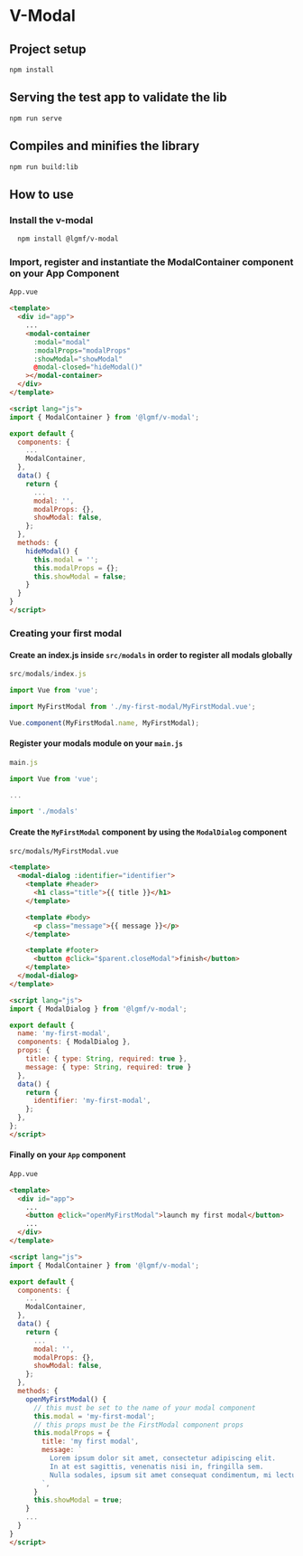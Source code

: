 # V-Modal

## Project setup
```
npm install
```

## Serving the test app to validate the lib
```
npm run serve
```

## Compiles and minifies the library
```
npm run build:lib
```

## How to use

### Install the v-modal

```sh
  npm install @lgmf/v-modal
```

### Import, register and instantiate the ModalContainer component on your App Component

```html
App.vue

<template>
  <div id="app">
    ...
    <modal-container
      :modal="modal"
      :modalProps="modalProps"
      :showModal="showModal"
      @modal-closed="hideModal()"
    ></modal-container>
  </div>
</template>

<script lang="js">
import { ModalContainer } from '@lgmf/v-modal';

export default {
  components: {
    ...
    ModalContainer,
  },
  data() {
    return {
      ...
      modal: '',
      modalProps: {},
      showModal: false,
    };
  },
  methods: {
    hideModal() {
      this.modal = '';
      this.modalProps = {};
      this.showModal = false;
    }
  }
}
</script>
```

### Creating your first modal

#### Create an index.js inside `src/modals` in order to register all modals globally

```js
src/modals/index.js

import Vue from 'vue';

import MyFirstModal from './my-first-modal/MyFirstModal.vue';

Vue.component(MyFirstModal.name, MyFirstModal);
```

#### Register your modals module on your `main.js`

```js
main.js

import Vue from 'vue';

...

import './modals'
```

#### Create the `MyFirstModal` component by using the `ModalDialog` component

```html
src/modals/MyFirstModal.vue

<template>
  <modal-dialog :identifier="identifier">
    <template #header>
      <h1 class="title">{{ title }}</h1>
    </template>

    <template #body>
      <p class="message">{{ message }}</p>
    </template>

    <template #footer>
      <button @click="$parent.closeModal">finish</button>
    </template>
  </modal-dialog>
</template>

<script lang="js">
import { ModalDialog } from '@lgmf/v-modal';

export default {
  name: 'my-first-modal',
  components: { ModalDialog },
  props: {
    title: { type: String, required: true },
    message: { type: String, required: true }
  },
  data() {
    return {
      identifier: 'my-first-modal',
    };
  },
};
</script>
```

#### Finally on your `App` component

```html
App.vue

<template>
  <div id="app">
    ...
    <button @click="openMyFirstModal">launch my first modal</button>
    ...
  </div>
</template>

<script lang="js">
import { ModalContainer } from '@lgmf/v-modal';

export default {
  components: {
    ...
    ModalContainer,
  },
  data() {
    return {
      ...
      modal: '',
      modalProps: {},
      showModal: false,
    };
  },
  methods: {
    openMyFirstModal() {
      // this must be set to the name of your modal component
      this.modal = 'my-first-modal';
      // this props must be the FirstModal component props
      this.modalProps = {
        title: 'my first modal',
        message: `
          Lorem ipsum dolor sit amet, consectetur adipiscing elit.
          In at est sagittis, venenatis nisi in, fringilla sem.
          Nulla sodales, ipsum sit amet consequat condimentum, mi lectus malesuada metus, vel vehicula orci dui in est.
        `,
      }
      this.showModal = true;
    }
    ...
  }
}
</script>
```